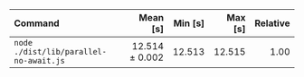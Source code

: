 | Command                                |       Mean [s] | Min [s] | Max [s] | Relative |
| :------------------------------------- | -------------: | ------: | ------: | -------: |
| `node ./dist/lib/parallel-no-await.js` | 12.514 ± 0.002 |  12.513 |  12.515 |     1.00 |
